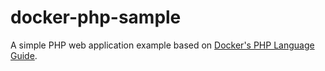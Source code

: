 # docker-php-sample

A simple PHP web application example based on [Docker's PHP Language Guide](https://docs.docker.com/language/php/).
